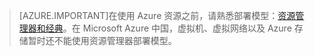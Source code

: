 > [AZURE.IMPORTANT]在使用 Azure 资源之前，请熟悉部署模型：[资源管理器和经典](/documentation/articles/resource-manager-deployment-model)。在 Microsoft Azure 中国，虚拟机、虚拟网络以及 Azure 存储暂时还不能使用资源管理器部署模型。

<!---HONumber=79-->